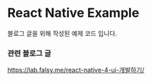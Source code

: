 # React Native Example
블로그 글을 위해 작성된 예제 코드 입니다.

### 관련 블로그 글
https://lab.falsy.me/react-native-4-ui-개발하기/